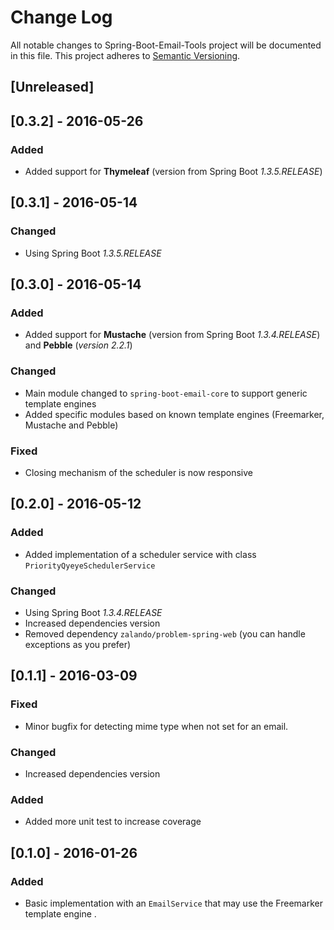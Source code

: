 # Change Log
All notable changes to Spring-Boot-Email-Tools project will be documented in this file.
This project adheres to [Semantic Versioning](http://semver.org/).

## [Unreleased]

## [0.3.2] - 2016-05-26
### Added
- Added support for **Thymeleaf** (version from Spring Boot _1.3.5.RELEASE_)

## [0.3.1] - 2016-05-14
### Changed
- Using Spring Boot _1.3.5.RELEASE_

## [0.3.0] - 2016-05-14
### Added
- Added support for **Mustache** (version from Spring Boot _1.3.4.RELEASE_)
  and **Pebble** (_version 2.2.1_)

### Changed
- Main module changed to `spring-boot-email-core` to support generic template engines
- Added specific modules based on known template engines (Freemarker, Mustache and Pebble)

### Fixed
- Closing mechanism of the scheduler is now responsive

## [0.2.0] - 2016-05-12
### Added
- Added implementation of a scheduler service with class `PriorityQyeyeSchedulerService`

### Changed
- Using Spring Boot _1.3.4.RELEASE_
- Increased dependencies version
- Removed dependency `zalando/problem-spring-web` (you can handle exceptions as you prefer)

## [0.1.1] - 2016-03-09
### Fixed
- Minor bugfix for detecting mime type when not set for an email.

### Changed
- Increased dependencies version

### Added
- Added more unit test to increase coverage

## [0.1.0] - 2016-01-26
### Added
- Basic implementation with an `EmailService` that may use the Freemarker template engine .
